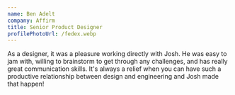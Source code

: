 ```yaml
---
name: Ben Adelt
company: Affirm
title: Senior Product Designer
profilePhotoUrl: /fedex.webp
---
```


As a designer, it was a pleasure working directly with Josh. He was
easy to jam with, willing to brainstorm to get through any
challenges, and has really great communication skills. It's
always a relief when you can have such a productive relationship
between design and engineering and Josh made that happen!
